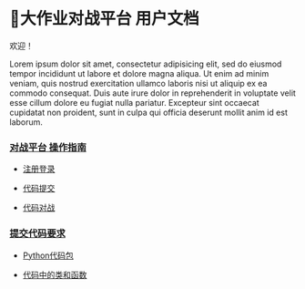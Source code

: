 # 🧭大作业对战平台 用户文档

欢迎！

Lorem ipsum dolor sit amet, consectetur adipisicing elit, sed do eiusmod
tempor incididunt ut labore et dolore magna aliqua. Ut enim ad minim veniam,
quis nostrud exercitation ullamco laboris nisi ut aliquip ex ea commodo
consequat. Duis aute irure dolor in reprehenderit in voluptate velit esse
cillum dolore eu fugiat nulla pariatur. Excepteur sint occaecat cupidatat non
proident, sunt in culpa qui officia deserunt mollit anim id est laborum.

### [对战平台 操作指南](./platform_operating_guide.md)

- [注册登录](./platform_operating_guide.md#注册登录)

- [代码提交](./platform_operating_guide.md#代码提交)

- [代码对战](./platform_operating_guide.md#代码对战)

### [提交代码要求](./code_submission_guide.md)

- [Python代码包](./code_submission_guide.md#Python代码包)

- [代码中的类和函数](./code_submission_guide.md#代码中的类和函数)
